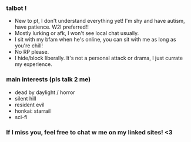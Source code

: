 ### talbot !
- New to pt, I don't understand everything yet! I'm shy and have autism, have patience. W2I preferred!!
- Mostly lurking or afk, I won't see local chat usually.
- I sit with my bfam when he's online, you can sit with me as long as you're chill!
- No RP please.
- I hide/block liberally. It's not a personal attack or drama, I just currate my experience.
### main interests (pls talk 2 me)
- dead by daylight / horror
- silent hill
- resident evil
- honkai: starrail
- sci-fi
### If I miss you, feel free to chat w me on my linked sites! <3
